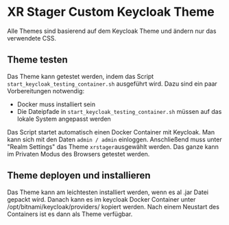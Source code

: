 # XR Stager Custom Keycloak Theme

Alle Themes sind basierend auf dem Keycloak Theme und ändern nur das verwendete CSS.

## Theme testen

Das Theme kann getestet werden, indem das Script `start_keycloak_testing_container.sh` ausgeführt wird. Dazu sind ein paar Vorbereitungen notwendig:

- Docker muss installiert sein
- Die Dateipfade in `start_keycloak_testing_container.sh` müssen auf das lokale System angepasst werden

Das Script startet automatisch einen Docker Container mit Keycloak. Man kann sich mit den Daten `admin / admin` einloggen. Anschließend muss unter "Realm Settings" das Theme `xrstager`ausgewählt werden. Das ganze kann im Privaten Modus des Browsers getestet werden.

## Theme deployen und installieren

Das Theme kann am leichtesten installiert werden, wenn es al .jar Datei gepackt wird. Danach kann es im keycloak Docker Container unter /opt/bitnami/keycloak/providers/ kopiert werden. Nach einem Neustart des Containers ist es dann als Theme verfügbar.
